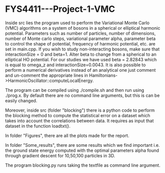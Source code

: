 # FYS4411---Project-1-VMC
Inside src lies the program used to perform the Variational Monte Carlo (VMC) algorithms on a system of bosons in a spherical or elliptical harmonic potential. 
Parameters such as number of particles, number of dimensions, number of Monte carlo steps, variational parameter alpha, parameter beta to control the shape of potential, frequency of harmonic potential, etc. are set in main.cpp. If you wish to study non-interacting bosons, make sure that interactionSize = 0 and beta=1. Alter beta to change from a spherical to an elliptical HO potential. For our studies we have used beta = 2.82843 which is equal to omega_z and interactionSize=0.0043. It is also possible to perform a numerical derivatives instead of an analytical one just comment and un-comment the appropriate lines in Hamiltonians->HarmonicOscillator::computeLocalEnergy.

The program can be compiled using ./compile.sh and then run using ./prog.x. 
By default there are no command line arguments, but this is can be easily changed.

Moreover, inside src (folder "blocking") there is a python code to perform the blocking method to compute the statistical error on a dataset which takes into account the correlations between data. It requires as input that dataset in the function loadtxt().

In folder "Figures", there are all the plots made for the report.

In folder "Some_results", there are some results which we find important i.e. the ground state energy computed with the optimal parameters alpha found through gradient descent for 10,50,100 particles in 3D.

The program blocking.py runs taking the textfile as command line argument. 
